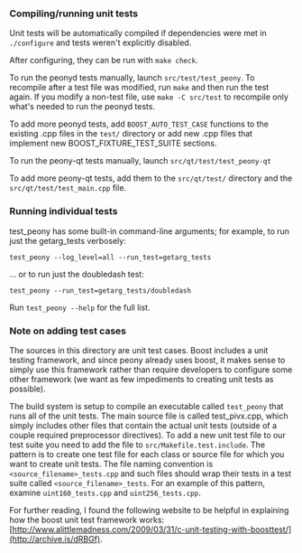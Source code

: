 ### Compiling/running unit tests

Unit tests will be automatically compiled if dependencies were met in `./configure`
and tests weren't explicitly disabled.

After configuring, they can be run with `make check`.

To run the peonyd tests manually, launch `src/test/test_peony`. To recompile
after a test file was modified, run `make` and then run the test again. If you
modify a non-test file, use `make -C src/test` to recompile only what's needed
to run the peonyd tests.

To add more peonyd tests, add `BOOST_AUTO_TEST_CASE` functions to the existing
.cpp files in the `test/` directory or add new .cpp files that
implement new BOOST_FIXTURE_TEST_SUITE sections.

To run the peony-qt tests manually, launch `src/qt/test/test_peony-qt`

To add more peony-qt tests, add them to the `src/qt/test/` directory and
the `src/qt/test/test_main.cpp` file.

### Running individual tests

test_peony has some built-in command-line arguments; for
example, to run just the getarg_tests verbosely:

    test_peony --log_level=all --run_test=getarg_tests

... or to run just the doubledash test:

    test_peony --run_test=getarg_tests/doubledash

Run `test_peony --help` for the full list.

### Note on adding test cases

The sources in this directory are unit test cases.  Boost includes a
unit testing framework, and since peony already uses boost, it makes
sense to simply use this framework rather than require developers to
configure some other framework (we want as few impediments to creating
unit tests as possible).

The build system is setup to compile an executable called `test_peony`
that runs all of the unit tests.  The main source file is called
test_pivx.cpp, which simply includes other files that contain the
actual unit tests (outside of a couple required preprocessor
directives). To add a new unit test file to our test suite you need
to add the file to `src/Makefile.test.include`. The pattern is to
create one test file for each class or source file for which you want
to create unit tests.  The file naming convention is
`<source_filename>_tests.cpp` and such files should wrap their tests
in a test suite called `<source_filename>_tests`.  For an example of
this pattern, examine `uint160_tests.cpp` and `uint256_tests.cpp`.

For further reading, I found the following website to be helpful in
explaining how the boost unit test framework works:
[http://www.alittlemadness.com/2009/03/31/c-unit-testing-with-boosttest/](http://archive.is/dRBGf).
